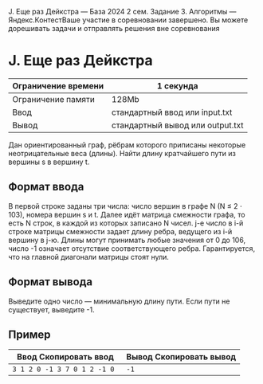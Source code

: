 J. Еще раз Дейкстра — База 2024 2 сем. Задание 3. Алгоритмы — Яндекс.КонтестВаше участие в соревновании завершено. Вы можете дорешивать задачи и отправлять решения вне соревнования

# J. Еще раз Дейкстра

| Ограничение времени | 1 секунда |
| --- | --- |
| Ограничение памяти | 128Mb |
| Ввод | стандартный ввод или input.txt |
| Вывод | стандартный вывод или output.txt |

Дан ориентированный граф, рёбрам которого приписаны некоторые неотрицательные веса (длины). Найти длину кратчайшего пути из
вершины s в вершину t.

## Формат ввода

В первой строке заданы три числа: число вершин в графе N (N ≤ 2 ⋅ 103), номера вершин s и t. Далее идёт матрица смежности графа, то есть N строк, в каждой из которых записано N чисел. j-е число в i-й строке матрицы смежности задает длину ребра, ведущего из i-й вершину в j-ю. Длины могут принимать любые значения от 0 до 106, число -1 означает отсутствие соответствующего ребра. Гарантируется, что на главной диагонали матрицы стоят нули.

## Формат вывода

Выведите одно число — минимальную длину пути. Если пути не существует, выведите -1.

## Пример

| Ввод Скопировать ввод | Вывод Скопировать вывод |
| --- | --- |
| `3 1 2 0 -1 3 7 0 1 2 -1 0 ` | `-1 ` |
